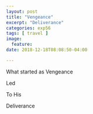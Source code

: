 ```yaml
---
layout: post
title: "Vengeance"
excerpt: "Deliverance"
categories: exp56
tags: [ travel ]
image:
  feature:
date: 2018-12-18T08:08:50-04:00

---
```


What started as Vengeance

Led

To His

Deliverance
